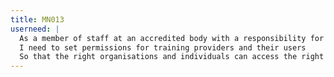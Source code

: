 ```yaml
---
title: MN013
userneed: |
  As a member of staff at an accredited body with a responsibility for maintaining the quality of training providers
  I need to set permissions for training providers and their users
  So that the right organisations and individuals can access the right information
---
```

